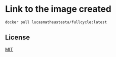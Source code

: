 # Link to the image created

```bash
docker pull lucasmatheustesta/fullcycle:latest
```

## License

[MIT](https://choosealicense.com/licenses/mit/)
